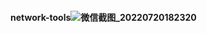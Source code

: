 #### network-tools![微信截图_20220720182320](https://user-images.githubusercontent.com/47847325/179959695-d3759326-9813-4fa1-9a69-655e99034398.png)
